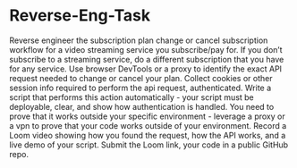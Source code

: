 # Reverse-Eng-Task
Reverse engineer the subscription plan change or cancel subscription workflow for a video
streaming service you subscribe/pay for. If you don’t subscribe to a streaming service, do a
different subscription that you have for any service.
Use browser DevTools or a proxy to identify the exact API request needed to change or cancel
your plan. Collect cookies or other session info required to perform the api request,
authenticated.
Write a script that performs this action automatically - your script must be deployable, clear, and
show how authentication is handled. You need to prove that it works outside your specific
environment - leverage a proxy or a vpn to prove that your code works outside of your
environment.
Record a Loom video showing how you found the request, how the API works, and a live demo
of your script.
Submit the Loom link, your code in a public GitHub repo.